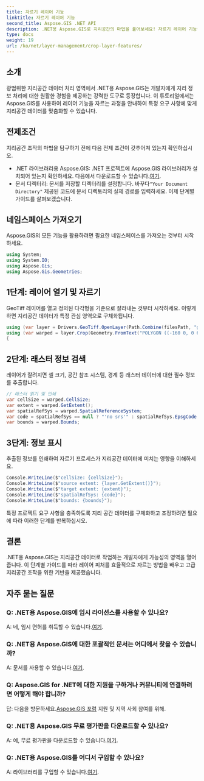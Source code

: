 ```yaml
---
title: 자르기 레이어 기능
linktitle: 자르기 레이어 기능
second_title: Aspose.GIS .NET API
description: .NET용 Aspose.GIS로 지리공간의 마법을 풀어보세요! 자르기 레이어 기능을 쉽게 사용할 수 있습니다. 지금 무료 평가판을 다운로드하세요. #Aspose #GIS #지리공간
type: docs
weight: 19
url: /ko/net/layer-management/crop-layer-features/
---
```

## 소개
광범위한 지리공간 데이터 처리 영역에서 .NET용 Aspose.GIS는 개발자에게 지리 정보 처리에 대한 원활한 경험을 제공하는 강력한 도구로 등장합니다. 이 튜토리얼에서는 Aspose.GIS를 사용하여 레이어 기능을 자르는 과정을 안내하여 특정 요구 사항에 맞게 지리공간 데이터를 맞춤화할 수 있습니다.
## 전제조건
지리공간 조작의 마법을 탐구하기 전에 다음 전제 조건이 갖추어져 있는지 확인하십시오.
-  .NET 라이브러리용 Aspose.GIS: .NET 프로젝트에 Aspose.GIS 라이브러리가 설치되어 있는지 확인하세요. 다음에서 다운로드할 수 있습니다.[여기](https://releases.aspose.com/gis/net/).
-  문서 디렉터리: 문서를 저장할 디렉터리를 설정합니다. 바꾸다`"Your Document Directory"` 제공된 코드에 문서 디렉토리의 실제 경로를 입력하세요.
이제 단계별 가이드를 살펴보겠습니다.
## 네임스페이스 가져오기
Aspose.GIS의 모든 기능을 활용하려면 필요한 네임스페이스를 가져오는 것부터 시작하세요.
```csharp
using System;
using System.IO;
using Aspose.Gis;
using Aspose.Gis.Geometries;
```
## 1단계: 레이어 열기 및 자르기
GeoTiff 레이어를 열고 정의된 다각형을 기준으로 잘라내는 것부터 시작하세요. 이렇게 하면 지리공간 데이터가 특정 관심 영역으로 구체화됩니다.
```csharp
using (var layer = Drivers.GeoTiff.OpenLayer(Path.Combine(filesPath, "geodetic_world.tif")))
using (var warped = layer.Crop(Geometry.FromText("POLYGON ((-160 0, 0 60, 160 0, 0 -160, -160 0))")))
{
```
## 2단계: 래스터 정보 검색
레이어가 잘려지면 셀 크기, 공간 참조 시스템, 경계 등 래스터 데이터에 대한 필수 정보를 추출합니다.
```csharp
// 래스터 읽기 및 인쇄
var cellSize = warped.CellSize;
var extent = warped.GetExtent();
var spatialRefSys = warped.SpatialReferenceSystem;
var code = spatialRefSys == null ? "'no srs'" : spatialRefSys.EpsgCode.ToString();
var bounds = warped.Bounds;
```
## 3단계: 정보 표시
추출된 정보를 인쇄하여 자르기 프로세스가 지리공간 데이터에 미치는 영향을 이해하세요.
```csharp
Console.WriteLine($"cellSize: {cellSize}");
Console.WriteLine($"source extent: {layer.GetExtent()}");
Console.WriteLine($"target extent: {extent}");
Console.WriteLine($"spatialRefSys: {code}");
Console.WriteLine($"bounds: {bounds}");
```
특정 프로젝트 요구 사항을 충족하도록 지리 공간 데이터를 구체화하고 조정하려면 필요에 따라 이러한 단계를 반복하십시오.
## 결론
.NET용 Aspose.GIS는 지리공간 데이터로 작업하는 개발자에게 가능성의 영역을 열어줍니다. 이 단계별 가이드를 따라 레이어 피처를 효율적으로 자르는 방법을 배우고 고급 지리공간 조작을 위한 기반을 제공했습니다.
## 자주 묻는 질문
### Q: .NET용 Aspose.GIS에 임시 라이선스를 사용할 수 있나요?
 A: 네, 임시 면허를 취득할 수 있습니다.[여기](https://purchase.aspose.com/temporary-license/).
### Q: .NET용 Aspose.GIS에 대한 포괄적인 문서는 어디에서 찾을 수 있습니까?
 A: 문서를 사용할 수 있습니다.[여기](https://reference.aspose.com/gis/net/).
### Q: Aspose.GIS for .NET에 대한 지원을 구하거나 커뮤니티에 연결하려면 어떻게 해야 합니까?
 답: 다음을 방문하세요.[Aspose.GIS 포럼](https://forum.aspose.com/c/gis/33) 지원 및 지역 사회 참여를 위해.
### Q: .NET용 Aspose.GIS 무료 평가판을 다운로드할 수 있나요?
 A: 예, 무료 평가판을 다운로드할 수 있습니다.[여기](https://releases.aspose.com/).
### Q: .NET용 Aspose.GIS를 어디서 구입할 수 있나요?
 A: 라이브러리를 구입할 수 있습니다.[여기](https://purchase.aspose.com/buy).